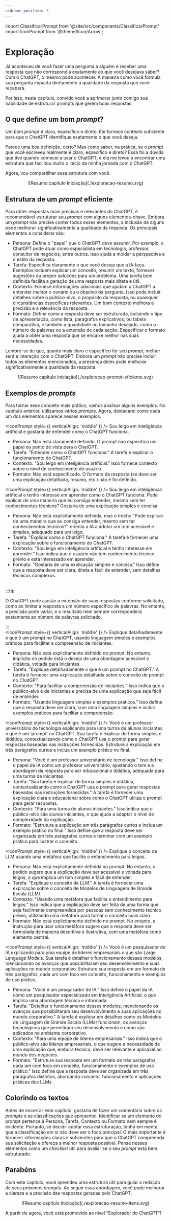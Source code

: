 ```yaml
---
sidebar_position: 3
---
```

import ClassificarPrompt from '@site/src/components/ClassificarPrompt'
import IconPrompt from '@theme/Icon/Arrow';

# Exploração
Já aconteceu de você fazer uma pergunta a alguém e receber uma resposta que não correspondia exatamente ao que você desejava saber? Com o ChatGPT, o mesmo pode acontecer. A maneira como você formula sua pergunta impacta diretamente a qualidade da resposta que você receberá.

Por isso, neste capítulo, convido você a aprimorar junto comigo sua habilidade de estruturar prompts que gerem boas respostas.

## O que define um bom *prompt*?
Um bom *prompt* é claro, específico e direto. Ele fornece contexto suficiente para que o ChatGPT identifique exatamente o que você deseja.

Parece uma boa definição, certo? Mas como saber, na prática, se o *prompt* que você escreveu realmente é claro, específico e direto? Essa foi a dúvida que tive quando comecei a usar o ChatGPT, e ela me levou a encontrar uma estrutura que facilitou muito o início da minha jornada com o ChatGPT.

Agora, vou compartilhar essa estrutura com você.

<center>
![Resumo capítulo Iniciação](./exploracao-resumo.svg)
</center>

## Estrutura de um *prompt* eficiente
Para obter respostas mais precisas e relevantes do ChatGPT, é recomendável estruturar seu *prompt* com alguns elementos-chave. Embora um *prompt* não precise conter todos esses elementos, a inclusão de alguns pode melhorar significativamente a qualidade da resposta. Os principais elementos a considerar são:

* <ClassificarPrompt tipo='persona'>Persona</ClassificarPrompt>: Define o "papel" que o ChatGPT deve assumir. Por exemplo, o ChatGPT pode atuar como especialista em tecnologia, professor, consultor de negócios, entre outros. Isso ajuda a moldar a perspectiva e o estilo da resposta.<br />
* <ClassificarPrompt tipo='tarefa'>Tarefa</ClassificarPrompt>: Especifica claramente o que você deseja que a IA faça. Exemplos incluem explicar um conceito, resumir um texto, fornecer sugestões ou propor soluções para um problema. Uma tarefa bem definida facilita a geração de uma resposta mais direta e útil.<br />
* <ClassificarPrompt tipo='contexto'>Contexto</ClassificarPrompt>:  Fornece informações adicionais que ajudam o ChatGPT a entender melhor o cenário ou o objetivo da pergunta. Isso pode incluir detalhes sobre o público-alvo, o propósito da resposta, ou quaisquer circunstâncias específicas relevantes. Um bom contexto melhora a precisão e a relevância da resposta.<br />
* <ClassificarPrompt tipo='formato'>Formato</ClassificarPrompt>: Define como a resposta deve ser estruturada, incluindo o tipo de apresentação, como lista, parágrafos explicativos, ou tabela comparativa, e também a quantidade ou tamanho desejado, como o número de palavras ou a extensão de cada seção. Especificar o formato ajuda a obter uma resposta que se encaixe melhor nas suas necessidades.

Lembre-se de que, quanto mais claro e específico for seu *prompt*, melhor será a interação com o ChatGPT. Embora um *prompt* não precise incluir todos os elementos mencionados, a presença deles pode melhorar significativamente a qualidade da resposta.

<center>
![Resumo capítulo Iniciação](./exploracao-prompt-eficiente.svg)
</center>

## Exemplos de *prompts*
Para tornar esse conceito mais prático, vamos analisar alguns exemplos. No capítulo anterior, utilizamos vários *prompts*. Agora, destacarei como cada um dos elementos aparece nesses exemplos.

<IconPrompt style={{ verticalAlign: 'middle' }} /><ClassificarPrompt tipo='contexto'> Sou leigo em inteligência artificial</ClassificarPrompt> e gostaria de <ClassificarPrompt tipo='tarefa'>entender como o ChatGPT funciona</ClassificarPrompt>.
* <ClassificarPrompt tipo='persona'>Persona</ClassificarPrompt>: Não está claramente definido. O prompt não especifica um papel ou ponto de vista para o ChatGPT.
* <ClassificarPrompt tipo='tarefa'>Tarefa</ClassificarPrompt>: "Entender como o ChatGPT funciona." A tarefa é explicar o funcionamento do ChatGPT.
* <ClassificarPrompt tipo='contexto'>Contexto</ClassificarPrompt>: "Sou leigo em inteligência artificial." Isso fornece contexto sobre o nível de conhecimento do usuário.
* <ClassificarPrompt tipo='formato'>Formato</ClassificarPrompt>: Não está especificado. O formato da resposta (se deve ser uma explicação detalhada, resumo, etc.) não é foi definido.

<IconPrompt style={{ verticalAlign: 'middle' }} /> <ClassificarPrompt tipo='contexto'>Sou leigo em inteligência artificial e tenho interesse em aprender</ClassificarPrompt> <ClassificarPrompt tipo='tarefa'>como o ChatGPT funciona. Pode explicar</ClassificarPrompt> de uma maneira que eu consiga entender, mesmo sem ter conhecimentos técnicos? <ClassificarPrompt tipo='formato'>Gostaria de uma explicação simples e concisa</ClassificarPrompt>.
* <ClassificarPrompt tipo='persona'>Persona</ClassificarPrompt>: Não está explicitamente definida, mas o trecho "Pode explicar de uma maneira que eu consiga entender, mesmo sem ter conhecimentos técnicos?" orienta a IA a adotar um tom acessível e simples, adequado para um leigo.
* <ClassificarPrompt tipo='tarefa'>Tarefa</ClassificarPrompt>: "Explicar como o ChatGPT funciona." A tarefa é fornecer uma explicação sobre o funcionamento do ChatGPT.
* <ClassificarPrompt tipo='contexto'>Contexto</ClassificarPrompt>: "Sou leigo em inteligência artificial e tenho interesse em aprender." Isso indica que o usuário não tem conhecimento técnico prévio e está interessado em aprender.
* <ClassificarPrompt tipo='formato'>Formato</ClassificarPrompt>: "Gostaria de uma explicação simples e concisa." Isso define que a resposta deve ser clara, direta e fácil de entender, sem detalhes técnicos complexos.
<br />
:::tip

O ChatGPT pode ajustar a extensão de suas respostas conforme solicitado, como ao limitar a resposta a um número específico de palavras. No entanto, a precisão pode variar, e o resultado nem sempre corresponderá exatamente ao número de palavras solicitado.

:::
<br />
<IconPrompt style={{ verticalAlign: 'middle' }} /> <ClassificarPrompt tipo='tarefa'>Explique detalhadamente o que é um prompt no ChatGPT</ClassificarPrompt>, <ClassificarPrompt tipo='formato'>usando linguagem simples e exemplos práticos</ClassificarPrompt> <ClassificarPrompt tipo='contexto'>para facilitar a compreensão de iniciantes</ClassificarPrompt>.
* <ClassificarPrompt tipo='persona'>Persona</ClassificarPrompt>: Não está explicitamente definido no prompt. No entanto, implícito no pedido está o desejo de uma abordagem acessível e didática, voltada para iniciantes.
* <ClassificarPrompt tipo='tarefa'>Tarefa</ClassificarPrompt>: "Explique detalhadamente o que é um prompt no ChatGPT." A tarefa é fornecer uma explicação detalhada sobre o conceito de prompt no ChatGPT.
* <ClassificarPrompt tipo='contexto'>Contexto</ClassificarPrompt>: "Para facilitar a compreensão de iniciantes." Isso indica que o público-alvo é de iniciantes e precisa de uma explicação que seja fácil de entender.
* <ClassificarPrompt tipo='formato'>Formato</ClassificarPrompt>: "Usando linguagem simples e exemplos práticos." Isso define que a resposta deve ser clara, com uma linguagem simples e incluir exemplos práticos para facilitar a compreensão.

<IconPrompt style={{ verticalAlign: 'middle' }} /> <ClassificarPrompt tipo='persona'>Você é um professor universitário de tecnologia</ClassificarPrompt> explicando <ClassificarPrompt tipo='contexto'>para uma turma de alunos iniciantes</ClassificarPrompt> o que é um 'prompt' no ChatGPT. <ClassificarPrompt tipo='tarefa'>Sua tarefa é explicar de forma simples e didática, contextualizando como o ChatGPT usa o prompt para gerar respostas baseadas nas instruções fornecidas</ClassificarPrompt>. <ClassificarPrompt tipo='formato'>Estruture a explicação em três parágrafos curtos e inclua um exemplo prático no final</ClassificarPrompt>.
* <ClassificarPrompt tipo='persona'>Persona</ClassificarPrompt>: "Você é um professor universitário de tecnologia." Isso define o papel da IA como um professor universitário, ajustando o tom e a abordagem da resposta para ser educacional e didática, adequada para uma turma de iniciantes.
* <ClassificarPrompt tipo='tarefa'>Tarefa</ClassificarPrompt>: "Sua tarefa é explicar de forma simples e didática, contextualizando como o ChatGPT usa o prompt para gerar respostas baseadas nas instruções fornecidas." A tarefa é fornecer uma explicação clara e educacional sobre como o ChatGPT utiliza o prompt para gerar respostas.
* <ClassificarPrompt tipo='contexto'>Contexto</ClassificarPrompt>: "Para uma turma de alunos iniciantes." Isso indica que o público-alvo são alunos iniciantes, o que ajuda a adaptar o nível de complexidade da explicação.
* <ClassificarPrompt tipo='formato'>Formato</ClassificarPrompt>: "Estruture a explicação em três parágrafos curtos e inclua um exemplo prático no final." Isso define que a resposta deve ser organizada em três parágrafos curtos e terminar com um exemplo prático para ilustrar o conceito.

<IconPrompt style={{ verticalAlign: 'middle' }} /> <ClassificarPrompt tipo='tarefa'>Explique o conceito de LLM</ClassificarPrompt> <ClassificarPrompt tipo='formato'>usando uma metáfora</ClassificarPrompt> que facilite o <ClassificarPrompt tipo='contexto'>entendimento para leigos</ClassificarPrompt>.
* <ClassificarPrompt tipo='persona'>Persona</ClassificarPrompt>: Não está explicitamente definida no prompt. No entanto, o pedido sugere que a explicação deve ser acessível e voltada para leigos, o que implica um tom simples e fácil de entender.
* <ClassificarPrompt tipo='tarefa'>Tarefa</ClassificarPrompt>: "Explique o conceito de LLM." A tarefa é fornecer uma explicação sobre o conceito de Modelos de Linguagem de Grande Escala (LLM).
* <ClassificarPrompt tipo='contexto'>Contexto</ClassificarPrompt>: "Usando uma metáfora que facilite o entendimento para leigos." Isso indica que a explicação deve ser feita de uma forma que seja facilmente compreendida por pessoas sem conhecimento técnico prévio, utilizando uma metáfora para tornar o conceito mais claro.
* <ClassificarPrompt tipo='formato'>Formato</ClassificarPrompt>: Não está explicitamente definido no prompt. No entanto, a instrução para usar uma metáfora sugere que a resposta deve ser formulada de maneira descritiva e ilustrativa, com uma metáfora como elemento central.

<IconPrompt style={{ verticalAlign: 'middle' }} /> <ClassificarPrompt tipo='persona'>Você é um pesquisador de IA</ClassificarPrompt> explicando <ClassificarPrompt tipo='contexto'>para uma equipe de líderes empresariais</ClassificarPrompt> o que são Large Language Models. Sua tarefa é <ClassificarPrompt tipo='tarefa'>detalhar o funcionamento desses modelos, mencionando os avanços que possibilitaram seu desenvolvimento e suas aplicações no mundo corporativo</ClassificarPrompt>. <ClassificarPrompt tipo='formato'>Estruture sua resposta em um formato de três parágrafos, cada um com foco em conceito, funcionamento e exemplos de uso prático</ClassificarPrompt>.
* <ClassificarPrompt tipo='persona'>Persona</ClassificarPrompt>: "Você é um pesquisador de IA." Isso define o papel da IA como um pesquisador especializado em Inteligência Artificial, o que implica uma abordagem técnica e informada.
* <ClassificarPrompt tipo='tarefa'>Tarefa</ClassificarPrompt>: "Detalhar o funcionamento desses modelos, mencionando os avanços que possibilitaram seu desenvolvimento e suas aplicações no mundo corporativo." A tarefa é explicar em detalhes como os Modelos de Linguagem de Grande Escala (LLMs) funcionam, os avanços tecnológicos que permitiram seu desenvolvimento e como são aplicados no ambiente corporativo.
* <ClassificarPrompt tipo='contexto'>Contexto</ClassificarPrompt>: "Para uma equipe de líderes empresariais." Isso indica que o público-alvo são líderes empresariais, o que sugere a necessidade de uma explicação que, embora técnica, deve ser relevante e aplicável ao mundo dos negócios.
* <ClassificarPrompt tipo='formato'>Formato</ClassificarPrompt>: "Estruture sua resposta em um formato de três parágrafos, cada um com foco em conceito, funcionamento e exemplos de uso prático." Isso define que a resposta deve ser organizada em três parágrafos distintos, abordando conceito, funcionamento e aplicações práticas dos LLMs.

## Colorindo os textos
Antes de encerrar este capítulo, gostaria de fazer um comentário sobre os *prompts* e as classificações que apresentei. Identificar se um elemento do prompt pertence à Persona, Tarefa, Contexto ou Formato nem sempre é evidente. Portanto, se decidir adotar essa estruturação, tenha em mente que a classificação em si não deve ser o foco principal. O mais importante é fornecer informações claras e suficientes para que o ChatGPT compreenda sua solicitação e ofereça a melhor resposta possível. Pense nesses elementos como um *checklist* útil para avaliar se o seu *prompt* está bem estruturado.

## Parabéns
Com este capítulo, você aprendeu uma estrutura útil para guiar a redação de seus próximos *prompts*. Ao seguir essa abordagem, você pode melhorar a clareza e a precisão das respostas geradas pelo ChatGPT. 

<center>
![Resumo capítulo Iniciação](./exploracao-resumo-itens.svg)
</center>

A partir de agora, você está promovido ao nível "Explorador do ChatGPT"!